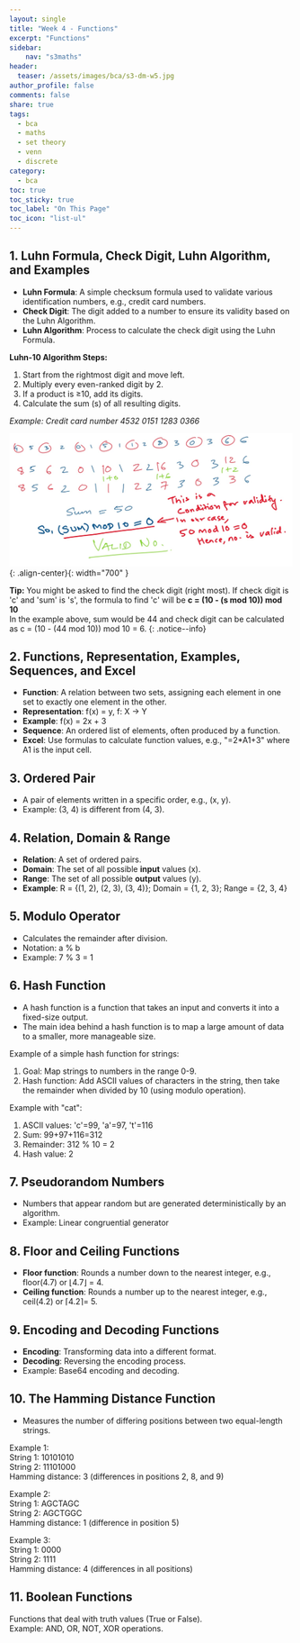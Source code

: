 ```yaml
---
layout: single
title: "Week 4 - Functions"
excerpt: "Functions"
sidebar:
    nav: "s3maths"
header:
  teaser: /assets/images/bca/s3-dm-w5.jpg
author_profile: false
comments: false
share: true
tags:
  - bca
  - maths
  - set theory
  - venn
  - discrete
category:
  - bca
toc: true
toc_sticky: true
toc_label: "On This Page"
toc_icon: "list-ul"
---
```

  
## 1. Luhn Formula, Check Digit, Luhn Algorithm, and Examples

- **Luhn Formula**: A simple checksum formula used to validate various identification numbers, e.g., credit card numbers.
- **Check Digit**: The digit added to a number to ensure its validity based on the Luhn Algorithm.
- **Luhn Algorithm**: Process to calculate the check digit using the Luhn Formula.

**Luhn-10 Algorithm Steps:**
1. Start from the rightmost digit and move left.
2. Multiply every even-ranked digit by 2.
3. If a product is ≥10, add its digits.
4. Calculate the sum (s) of all resulting digits.

_Example: Credit card number 4532 0151 1283 0366_

![image-center](/assets/images/bca/luhn-1.jpg){: .align-center}{: width="700" }


**Tip:** You might be asked to find the check digit (right most). If check digit is 'c' and 'sum' is 's', the formula to find 'c' will be
**c = (10 - (s mod 10)) mod 10**\
In the example above, sum would be 44 and check digit can be calculated as c = (10 - (44 mod 10)) mod 10 = 6.
{: .notice--info}


## 2. Functions, Representation, Examples, Sequences, and Excel

- **Function**: A relation between two sets, assigning each element in one set to exactly one element in the other.
- **Representation**: f(x) = y, f: X → Y
- **Example**: f(x) = 2x + 3
- **Sequence**: An ordered list of elements, often produced by a function.
- **Excel**: Use formulas to calculate function values, e.g., "=2*A1+3" where A1 is the input cell.

## 3. Ordered Pair

- A pair of elements written in a specific order, e.g., (x, y).
- Example: (3, 4) is different from (4, 3).

## 4. Relation, Domain & Range

- **Relation**: A set of ordered pairs.
- **Domain**: The set of all possible **input** values (x).
- **Range**: The set of all possible **output** values (y).
- **Example**: R = {(1, 2), (2, 3), (3, 4)}; Domain = {1, 2, 3}; Range = {2, 3, 4}

## 5. Modulo Operator

- Calculates the remainder after division.
- Notation: a % b
- Example: 7 % 3 = 1

## 6. Hash Function

- A hash function is a function that takes an input and converts it into a fixed-size output.
- The main idea behind a hash function is to map a large amount of data to a smaller, more manageable size.

Example of a simple hash function for strings:
1. Goal: Map strings to numbers in the range 0-9.
2. Hash function: Add ASCII values of characters in the string, then take the remainder when divided by 10 (using modulo operation).

Example with "cat":
1. ASCII values: 'c'=99, 'a'=97, 't'=116
2. Sum: 99+97+116=312
3. Remainder: 312 % 10 = 2
4. Hash value: 2

## 7. Pseudorandom Numbers

- Numbers that appear random but are generated deterministically by an algorithm.
- Example: Linear congruential generator

## 8. Floor and Ceiling Functions

- **Floor function**: Rounds a number down to the nearest integer, e.g., floor(4.7) or ⌊4.7⌋ = 4.
- **Ceiling function**: Rounds a number up to the nearest integer, e.g., ceil(4.2) or ⌈4.2⌉= 5.

## 9. Encoding and Decoding Functions

- **Encoding**: Transforming data into a different format.
- **Decoding**: Reversing the encoding process.
- Example: Base64 encoding and decoding.

## 10. The Hamming Distance Function

- Measures the number of differing positions between two equal-length strings.


Example 1:\
String 1: 10101010\
String 2: 11101000\
Hamming distance: 3 (differences in positions 2, 8, and 9)

Example 2:\
String 1: AGCTAGC\
String 2: AGCTGGC\
Hamming distance: 1 (difference in position 5)

Example 3:\
String 1: 0000\
String 2: 1111\
Hamming distance: 4 (differences in all positions)

## 11. Boolean Functions
Functions that deal with truth values (True or False).\
Example: AND, OR, NOT, XOR operations.

